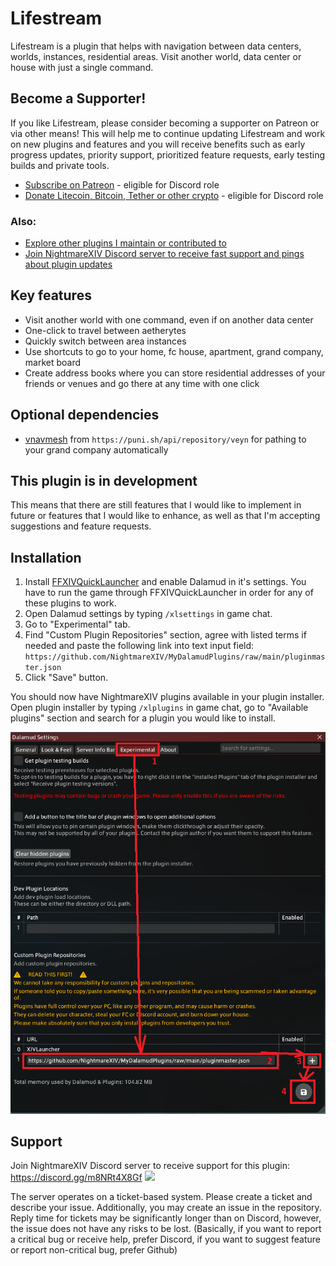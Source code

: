 ﻿# Lifestream
Lifestream is a plugin that helps with navigation between data centers, worlds, instances, residential areas. Visit another world, data center or house with just a single command.
## Become a Supporter!
If you like Lifestream, please consider becoming a supporter on Patreon or via other means! This will help me to continue updating Lifestream and work on new plugins and features and you will receive benefits such as early progress updates, priority support, prioritized feature requests, early testing builds and private tools. 
- [Subscribe on Patreon](https://subscribe.nightmarexiv.com/) - eligible for Discord role
- [Donate Litecoin, Bitcoin, Tether or other crypto](https://crypto.nightmarexiv.com/) - eligible for Discord role

### Also:
- [Explore other plugins I maintain or contributed to](https://explore.nightmarexiv.com/)
- [Join NightmareXIV Discord server to receive fast support and pings about plugin updates](https://discord.gg/m8NRt4X8Gf)
## Key features
- Visit another world with one command, even if on another data center
- One-click to travel between aetherytes
- Quickly switch between area instances
- Use shortcuts to go to your home, fc house, apartment, grand company, market board
- Create address books where you can store residential addresses of your friends or venues and go there at any time with one click

## Optional dependencies
- [vnavmesh](https://github.com/awgil/ffxiv_navmesh) from `https://puni.sh/api/repository/veyn` for pathing to your grand company automatically
## This plugin is in development
This means that there are still features that I would like to implement in future or features that I would like to enhance, as well as that I'm accepting suggestions and feature requests.
## Installation
1. Install [FFXIVQuickLauncher](https://github.com/goatcorp/FFXIVQuickLauncher?tab=readme-ov-file#xivlauncher-----) and enable Dalamud in it's settings. You have to run the game through FFXIVQuickLauncher in order for any of these plugins to work.
2. Open Dalamud settings by typing `/xlsettings` in game chat.
3. Go to "Experimental" tab.
4. Find "Custom Plugin Repositories" section, agree with listed terms if needed and paste the following link into text input field: `https://github.com/NightmareXIV/MyDalamudPlugins/raw/main/pluginmaster.json`
5. Click "Save" button.

You should now have NightmareXIV plugins available in your plugin installer. <br>
Open plugin installer by typing `/xlplugins` in game chat, go to "Available plugins" section and search for a plugin you would like to install.

![image](https://github.com/NightmareXIV/MyDalamudPlugins/blob/main/meta/install/installer.png?raw=true)

## Support
Join NightmareXIV Discord server to receive support for this plugin: https://discord.gg/m8NRt4X8Gf
[![](https://dcbadge.vercel.app/api/server/m8NRt4X8Gf)](https://discord.gg/m8NRt4X8Gf)

The server operates on a ticket-based system. Please create a ticket and describe your issue.
Additionally, you may create an issue in the repository. Reply time for tickets may be significantly longer than on Discord, however, the issue does not have any risks to be lost.
(Basically, if you want to report a critical bug or receive help, prefer Discord, if you want to suggest feature or report non-critical bug, prefer Github)
